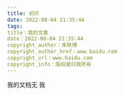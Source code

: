 ```yaml
---
title: 初识
date: 2022-08-04 21:35:44
tags:
title：我的文章
date：2022-08-04 21:35:44
copyright_author：朱轶博
copyright_author_href：www.baidu.com
copyright_url：www.baidu.com
copyright_info：版权是归我所有
---
```

我的文档无  我  